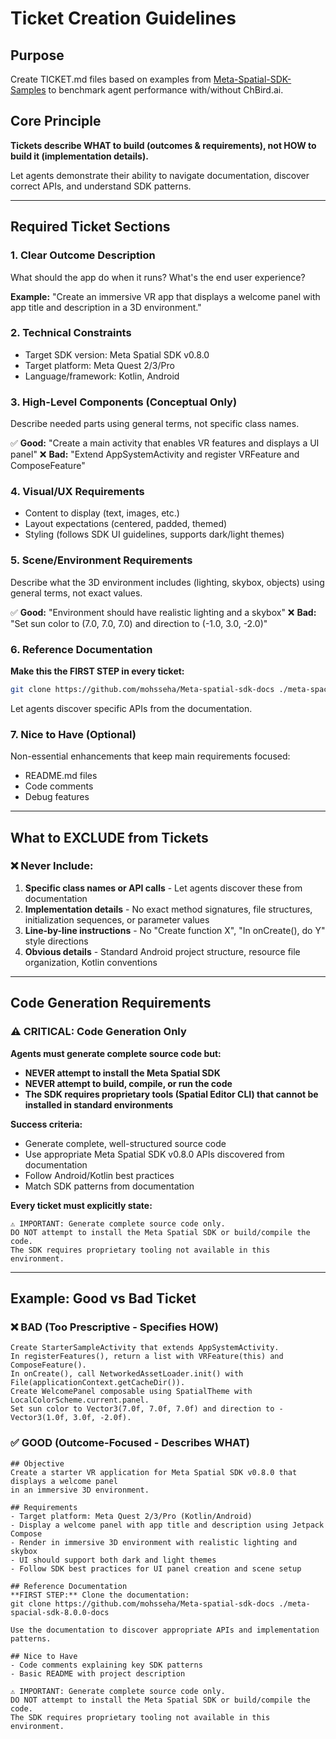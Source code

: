 # Ticket Creation Guidelines

## Purpose
Create TICKET.md files based on examples from [Meta-Spatial-SDK-Samples](https://github.com/meta-quest/Meta-Spatial-SDK-Samples) to benchmark agent performance with/without ChBird.ai.

## Core Principle
**Tickets describe WHAT to build (outcomes & requirements), not HOW to build it (implementation details).**

Let agents demonstrate their ability to navigate documentation, discover correct APIs, and understand SDK patterns.

---

## Required Ticket Sections

### 1. Clear Outcome Description
What should the app do when it runs? What's the end user experience?

**Example:** "Create an immersive VR app that displays a welcome panel with app title and description in a 3D environment."

### 2. Technical Constraints
- Target SDK version: Meta Spatial SDK v0.8.0
- Target platform: Meta Quest 2/3/Pro
- Language/framework: Kotlin, Android

### 3. High-Level Components (Conceptual Only)
Describe needed parts using general terms, not specific class names.

✅ **Good:** "Create a main activity that enables VR features and displays a UI panel"
❌ **Bad:** "Extend AppSystemActivity and register VRFeature and ComposeFeature"

### 4. Visual/UX Requirements
- Content to display (text, images, etc.)
- Layout expectations (centered, padded, themed)
- Styling (follows SDK UI guidelines, supports dark/light themes)

### 5. Scene/Environment Requirements
Describe what the 3D environment includes (lighting, skybox, objects) using general terms, not exact values.

✅ **Good:** "Environment should have realistic lighting and a skybox"
❌ **Bad:** "Set sun color to (7.0, 7.0, 7.0) and direction to (-1.0, 3.0, -2.0)"

### 6. Reference Documentation
**Make this the FIRST STEP in every ticket:**
```bash
git clone https://github.com/mohsseha/Meta-spatial-sdk-docs ./meta-spacial-sdk-8.0.0-docs
```
Let agents discover specific APIs from the documentation.

### 7. Nice to Have (Optional)
Non-essential enhancements that keep main requirements focused:
- README.md files
- Code comments
- Debug features

---

## What to EXCLUDE from Tickets

### ❌ Never Include:
1. **Specific class names or API calls** - Let agents discover these from documentation
2. **Implementation details** - No exact method signatures, file structures, initialization sequences, or parameter values
3. **Line-by-line instructions** - No "Create function X", "In onCreate(), do Y" style directions
4. **Obvious details** - Standard Android project structure, resource file organization, Kotlin conventions

---

## Code Generation Requirements

### ⚠️ CRITICAL: Code Generation Only

**Agents must generate complete source code but:**
- **NEVER attempt to install the Meta Spatial SDK**
- **NEVER attempt to build, compile, or run the code**
- **The SDK requires proprietary tools (Spatial Editor CLI) that cannot be installed in standard environments**

**Success criteria:**
- Generate complete, well-structured source code
- Use appropriate Meta Spatial SDK v0.8.0 APIs discovered from documentation
- Follow Android/Kotlin best practices
- Match SDK patterns from documentation

**Every ticket must explicitly state:**
```
⚠️ IMPORTANT: Generate complete source code only.
DO NOT attempt to install the Meta Spatial SDK or build/compile the code.
The SDK requires proprietary tooling not available in this environment.
```

---

## Example: Good vs Bad Ticket

### ❌ BAD (Too Prescriptive - Specifies HOW)
```
Create StarterSampleActivity that extends AppSystemActivity.
In registerFeatures(), return a list with VRFeature(this) and ComposeFeature().
In onCreate(), call NetworkedAssetLoader.init() with File(applicationContext.getCacheDir()).
Create WelcomePanel composable using SpatialTheme with LocalColorScheme.current.panel.
Set sun color to Vector3(7.0f, 7.0f, 7.0f) and direction to -Vector3(1.0f, 3.0f, -2.0f).
```

### ✅ GOOD (Outcome-Focused - Describes WHAT)
```
## Objective
Create a starter VR application for Meta Spatial SDK v0.8.0 that displays a welcome panel
in an immersive 3D environment.

## Requirements
- Target platform: Meta Quest 2/3/Pro (Kotlin/Android)
- Display a welcome panel with app title and description using Jetpack Compose
- Render in immersive 3D environment with realistic lighting and skybox
- UI should support both dark and light themes
- Follow SDK best practices for UI panel creation and scene setup

## Reference Documentation
**FIRST STEP:** Clone the documentation:
git clone https://github.com/mohsseha/Meta-spatial-sdk-docs ./meta-spacial-sdk-8.0.0-docs

Use the documentation to discover appropriate APIs and implementation patterns.

## Nice to Have
- Code comments explaining key SDK patterns
- Basic README with project description

⚠️ IMPORTANT: Generate complete source code only.
DO NOT attempt to install the Meta Spatial SDK or build/compile the code.
The SDK requires proprietary tooling not available in this environment.
```
